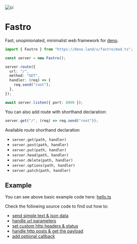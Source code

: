 ![ci](https://github.com/fastrojs/fastro-server/workflows/ci/badge.svg)
# Fastro
Fast, unopinionated, minimalist web framework for [deno](https://deno.land/).

```ts
import { Fastro } from "https://deno.land/x/fastro/mod.ts";

const server = new Fastro();

server.route({
  url: "/",
  method: "GET",
  handler: (req) => {
    req.send("root");
  },
});

await server.listen({ port: 8000 });

```

You can also add route with shorthand declaration:

```ts
server.get("/", (req) => req.send("root"));
```

Available route shorthand declaration 
- `server.get(path, handler)`
- `server.post(path, handler)`
- `server.put(path, handler)`
- `server.head(path, handler)`
- `server.delete(path, handler)`
- `server.options(path, handler)`
- `server.patch(path, handler)`

## Example
You can see above basic example code here: [hello.ts](examples/hello.ts)

Check the following source code to find out how to:
- [send simple text & json data](examples/main.ts#L5)
- [handle url parameters](examples/main.ts#L35)
- [set custom http headers & status](examples/main.ts#L25)
- [handle http posts & get the payload](examples/main.ts#L47)
- [add optional callback](examples/main.ts#L58)
